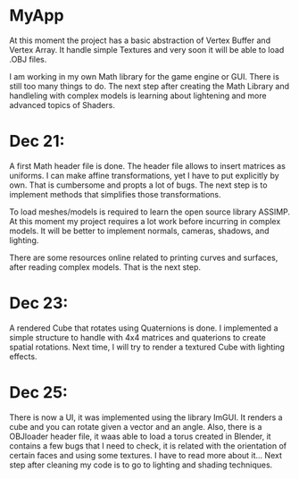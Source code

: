 # MyApp


At this moment the project has a basic abstraction of Vertex Buffer and Vertex Array. It handle simple Textures and very soon it will be able to load .OBJ files.

I am working in my own Math library for the game engine or GUI. There is still too many things to do. The next step after creating the Math Library and handleling with complex models is learning about lightening and more advanced topics of Shaders. 

# Dec 21:

A first Math header file is done. The header file allows to insert matrices as uniforms. I can make affine transformations, yet I have to put explicitly by own. That is cumbersome and propts a lot of bugs. The next step is to implement methods that simplifies those transformations. 

To load meshes/models is required to learn the open source library ASSIMP. At this moment my project requires a lot work before incurring in complex models. It will be better to implement normals, cameras, shadows, and lighting.

There are some resources online related to printing curves and surfaces, after reading complex models. That is the next step.

# Dec 23: 

A rendered Cube that rotates using Quaternions is done. I implemented a simple structure to handle with 4x4 matrices and quaterions to create spatial rotations. Next time, I will try to render a textured Cube with lighting effects.

# Dec 25:

There is now a UI, it was implemented using the library ImGUI. It renders a cube and you can rotate given a vector and an angle. Also, there is a OBJloader header file, it waas able to load a torus created in Blender, it contains a few bugs that I need to check, it is related with the orientation of certain faces and using some textures. I have to read more about it... Next step after cleaning my code is to go to lighting and shading techniques. 

